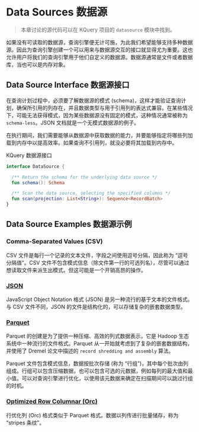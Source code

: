 # Data Sources 数据源

> 本章讨论的源代码可以在 KQuery 项目的 `datasource` 模块中找到。

如果没有可读取的数据源，查询引擎便无计可施，为此我们希望能够支持多种数据源。因此为查询引擎创建一个可以用来与数据源交互的接口就显得尤为重要。这也允许用户将我们的查询引擎用于他们自定义的数据源。数据源通常是文件或者数据库，当也可以是内存对象。

## Data Source Interface 数据源接口

在查询计划过程中，必须要了解数据源的模式 (schema)，这样才能验证查询计划，确保所引用的列存在，并且数据类型与用于引用列的表达式兼容。在某些情况下，可能无法获得模式，因为某些数据源没有固定的模式，这种情况通常被称为 `schema-less`。JSON 文档就是一个无模式数据源的例子。

在执行期间，我们需要能够从数据源中获取数据的能力，并要能够指定将哪些列加载到内存中以提高效率。如果查询不引用列，就没必要将其加载到内存中。

KQuery 数据源接口

```kotlin
interface DataSource {

  /** Return the schema for the underlying data source */
  fun schema(): Schema

  /** Scan the data source, selecting the specified columns */
  fun scan(projection: List<String>): Sequence<RecordBatch>
}
```

## Data Source Examples 数据源示例

### Comma-Separated Values (CSV)

CSV 文件是每行一个记录的文本文件，字段之间使用逗号分隔，因此称为 “逗号分隔值”。CSV 文件不包含模式信息（除文件第一行的可选列名），尽管可以通过想读取文件来派生出模式。但这可能是一个开销高昂的操作。

### [JSON](https://www.json.org/json-en.html)

JavaScript Object Notation 格式 (JSON) 是另一种流行的基于文本的文件格式。与 CSV 文件不同，JSON 的文件是结构化的，可以存储复杂的嵌套数据类型。

### [Parquet](https://parquet.apache.org/)

Parquet 的创建是为了提供一种压缩、高效的列式数据表示，它是 Hadoop 生态系统中一种流行的文件格式。Parquet 从一开始就考虑到了复杂的嵌套数据结构，并使用了 Dremel 论文中描述的 `record shredding and assembly` 算法。

Parquet 文件包含模式信息，数据按批次存储 (称为 “行组”)，其中每个批次由列组成。行组可以包含压缩数据，也可以包含可选的元数据，例如每列的最大值和最小值。可以对查询引擎进行优化，以使用该元数据来确定在扫描期间可以跳过行组的时机。

### [Optimized Row Columnar (Orc)](https://orc.apache.org/docs/)

行优化列 (Orc) 格式类似于 Parquet 格式。数据以列传进行批量储存，称为 “stripes 条纹”。
